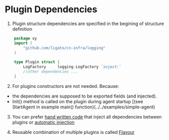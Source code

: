 # Plugin Dependencies

1. Plugin structure dependencies are specified in the begining of structure definition
```go
	package xy
	import (
	    "github.com/ligato/cn-infra/logging"
	)
	
	type Plugin struct {
		LogFactory     logging.LogFactory `inject:`
		//other dependencies ...
	}
```
	
2. For plugins constructors are not needed. Because:
  * the dependencies are supposed to be exported fields (and injected).
  * Init() method is called on the plugin during agent startup [(see StartAgent in example main() function)(../../examples/simple-agent)

3. You can prefer [hand written code](../../examples/simple-agent/generic/generic.go) 
   that inject all dependencies between plugins or [automatic injection](https://godoc.org/github.com/facebookgo/inject)
   
4. Reusable combination of multiple plugins is called [Flavour](PLUGIN_FLAVOURS.md)